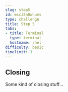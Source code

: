```yaml
---
slug: step5
id: msci5n8wnums
type: challenge
title: Step 5
tabs:
- title: Terminal
  type: terminal
  hostname: rhel
difficulty: basic
timelimit: 1
---
```

## Closing

Some kind of closing stuff...
